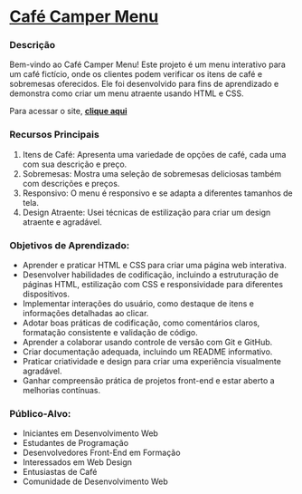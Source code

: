 # [Café Camper Menu](https://micaelrosario.github.io/MenuRestaurante/)

### Descrição
Bem-vindo ao Café Camper Menu! Este projeto é um menu interativo para um café fictício, onde os clientes podem verificar os itens de café e sobremesas oferecidos. Ele foi desenvolvido para fins de aprendizado e demonstra como criar um menu atraente usando HTML e CSS.

Para acessar o site, [**clique aqui**](https://micaelrosario.github.io/MenuRestaurante/)

### Recursos Principais
1. Itens de Café: Apresenta uma variedade de opções de café, cada uma com sua descrição e preço.
2. Sobremesas: Mostra uma seleção de sobremesas deliciosas também com descrições e preços.
3. Responsivo: O menu é responsivo e se adapta a diferentes tamanhos de tela.
4. Design Atraente: Usei técnicas de estilização para criar um design atraente e agradável.

### Objetivos de Aprendizado:

- Aprender e praticar HTML e CSS para criar uma página web interativa.
- Desenvolver habilidades de codificação, incluindo a estruturação de páginas HTML, estilização com CSS e responsividade para diferentes dispositivos.
- Implementar interações do usuário, como destaque de itens e informações detalhadas ao clicar.
- Adotar boas práticas de codificação, como comentários claros, formatação consistente e validação de código.
- Aprender a colaborar usando controle de versão com Git e GitHub.
- Criar documentação adequada, incluindo um README informativo.
- Praticar criatividade e design para criar uma experiência visualmente agradável.
- Ganhar compreensão prática de projetos front-end e estar aberto a melhorias contínuas.
   
### Público-Alvo:

- Iniciantes em Desenvolvimento Web
- Estudantes de Programação
- Desenvolvedores Front-End em Formação
- Interessados em Web Design
- Entusiastas de Café
- Comunidade de Desenvolvimento Web
